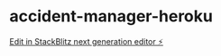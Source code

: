 # accident-manager-heroku

[Edit in StackBlitz next generation editor ⚡️](https://stackblitz.com/~/github.com/ThorTech-Gunnar/accident-manager-heroku)